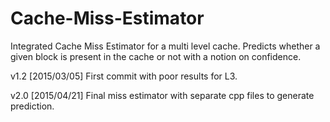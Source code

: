 # Cache-Miss-Estimator
Integrated Cache Miss Estimator for a multi level cache. Predicts whether a given block is present in the cache or not with a notion on confidence.

v1.2 [2015/03/05] First commit with poor results for L3.

v2.0 [2015/04/21] Final miss estimator with separate cpp files to generate prediction.
